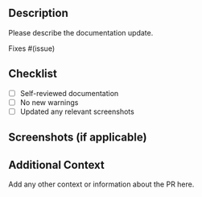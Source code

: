 ## Description

Please describe the documentation update.

Fixes #(issue)

## Checklist

- [ ] Self-reviewed documentation
- [ ] No new warnings
- [ ] Updated any relevant screenshots

## Screenshots (if applicable)

## Additional Context
Add any other context or information about the PR here.